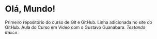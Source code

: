 # Olá, Mundo!
 Primeiro repositório do curso de Git e GitHub.
 Linha adicionada no site do GitHub.
 Aula do Curso em Vídeo com o Gustavo Guanabara.
*Testando itálico*
